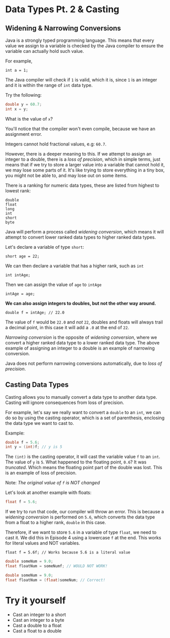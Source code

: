 # Data Types Pt. 2 & Casting

## Widening & Narrowing Conversions
Java is a strongly typed programming language. This means that every value we assign to a variable is checked by the Java compiler to ensure the variable can actually hold such value.

For example,

`int a = 1;`

The Java compiler will check if `1` is valid, which it is, since `1` is an integer and it is within the range of `int` data type.

Try the following:

```Java
double y = 60.7;
int x = y;
```

What is the value of `x`?

You'll notice that the compiler won't even compile, because we have an assignment error.

Integers cannot hold fractional values, e.g: `60.7`.

However, there is a deeper meaning to this. If we attempt to assign an integer to a double, there is a *loss of precision*, which in simple terms, just means that if we try to store a larger value into a variable that cannot hold it, we may lose some parts of it. It's like trying to store everything in a tiny box, you might not be able to, and may lose out on some items.

There is a ranking for numeric data types, these are listed from highest to lowest rank:

```
double
float
long
int
short
byte
```

Java will perform a process called *widening conversion*, which means it will attempt to convert lower ranked data types to higher ranked data types.

Let's declare a variable of type `short`:

`short age = 22;`

We can then declare a variable that has a higher rank, such as `int`

`int intAge;`

Then we can assign the value of `age` to `intAge`

`intAge = age;`

**We can also assign integers to doubles, but not the other way around.**

`double f = intAge; // 22.0`

The value of `f` would be `22.0` and *not* `22`, doubles and floats will always trail a decimal point, in this case it will add a `.0` at the end of `22`.

*Narrowing conversion* is the opposite of *widening conversion*, where we convert a higher ranked data type to a lower ranked data type. The above example of assigning an integer to a double is an example of narrowing conversion. 

Java does not perform narrowing conversions automatically, due to *loss of precision*.

## Casting Data Types

Casting allows you to manually convert a data type to another data type. Casting will ignore consequences from loss of precision.

For example, let's say we really want to convert a `double` to an `int`, we can do so by using the casting operator, which is a set of parenthesis, enclosing the data type we want to cast to.

Example:

```Java
double f = 5.6;
int y = (int)f; // y is 5
```

The `(int)` is the casting operator, it will cast the variable value `f` to an `int`. The value of `y` is `5`. What happened to the floating point, `0.6`? It was *truncated*. Which means the floating point part of the double was lost. This is an example of loss of precision. 

Note: *The original value of `f` is NOT changed*

Let's look at another example with floats:

```Java
float f = 5.6;
```
If we try to run that code, our compiler will throw an error. This is because a *widening conversion* is performed on `5.6`, which converts the data type from a float to a higher rank, `double` in this case.

Therefore, if we want to store `5.6` in a variable of type `float`, we need to cast it. We did this in Episode 4 using a lowercase `f` at the end. This works for literal values and NOT variables.

`float f = 5.6f; // Works because 5.6 is a literal value`

```Java
double someNum = 9.0;
float floatNum = someNumf; // WOULD NOT WORK!
```
```Java
double someNum = 9.0;
float floatNum = (float)someNum; // Correct!
```

# Try it yourself

- Cast an integer to a short
- Cast an integer to a byte
- Cast a double to a float
- Cast a float to a double

